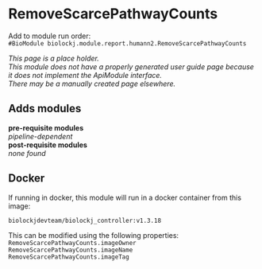 # RemoveScarcePathwayCounts
Add to module run order:                    
`#BioModule biolockj.module.report.humann2.RemoveScarcePathwayCounts`

*This page is a place holder.*                   
*This module does not have a properly generated user guide page because it does not implement the ApiModule interface.*                   
*There may be a manually created page elsewhere.*

## Adds modules 
**pre-requisite modules**                    
*pipeline-dependent*                   
**post-requisite modules**                    
*none found*                   

## Docker 
If running in docker, this module will run in a docker container from this image:<br>
```
biolockjdevteam/biolockj_controller:v1.3.18
```
This can be modified using the following properties:<br>
`RemoveScarcePathwayCounts.imageOwner`<br>
`RemoveScarcePathwayCounts.imageName`<br>
`RemoveScarcePathwayCounts.imageTag`<br>

